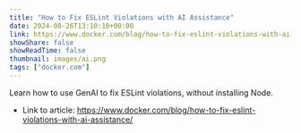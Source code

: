 ```yaml
---
title: "How to Fix ESLint Violations with AI Assistance"
date: 2024-08-26T13:10:10+00:00
link: https://www.docker.com/blog/how-to-fix-eslint-violations-with-ai-assistance/
showShare: false
showReadTime: false
thumbnail: images/ai.png
tags: ["docker.com"]
---
```

Learn how to use GenAI to fix ESLint violations, without installing Node.

- Link to article: https://www.docker.com/blog/how-to-fix-eslint-violations-with-ai-assistance/